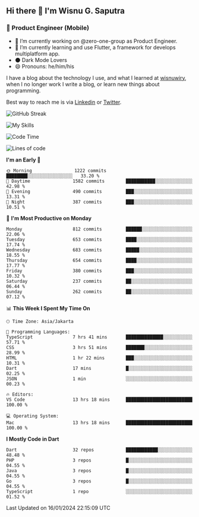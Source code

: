 ## Hi there 👋 I'm Wisnu G. Saputra

### :mobile_phone_off: Product Engineer (Mobile)

- 🔭 I’m currently working on @zero-one-group as Product Engineer.
- 🌱 I’m currently learning and use Flutter, a framework for develops multiplatform app.
- 🌑 Dark Mode Lovers
- 😄 Pronouns: he/him/his

I have a blog about the technology I use, and what I learned at [wisnuwiry](https://wisnuwiry.space/), when I no longer work I write a blog, or learn new things about programming.

Best way to reach me is via [Linkedin](https://www.linkedin.com/in/wisnu-saputra/) or [Twitter](https://twitter.com/wisnuwiry).

![GitHub Streak](https://streak-stats.demolab.com?user=wisnuwiry&theme=dark&hide_border=true)

![My Skills](https://skillicons.dev/icons?i=dart,flutter,kotlin,swift,go,js,css,neovim,git,linux&perline=5)

<!--START_SECTION:waka-->
![Code Time](http://img.shields.io/badge/Code%20Time-964%20hrs%2044%20mins-blue)

![Lines of code](https://img.shields.io/badge/From%20Hello%20World%20I%27ve%20Written-4.6%20million%20lines%20of%20code-blue)

**I'm an Early 🐤** 

```text
🌞 Morning                1222 commits        ████████░░░░░░░░░░░░░░░░░   33.20 % 
🌆 Daytime                1582 commits        ███████████░░░░░░░░░░░░░░   42.98 % 
🌃 Evening                490 commits         ███░░░░░░░░░░░░░░░░░░░░░░   13.31 % 
🌙 Night                  387 commits         ███░░░░░░░░░░░░░░░░░░░░░░   10.51 % 
```
📅 **I'm Most Productive on Monday** 

```text
Monday                   812 commits         ██████░░░░░░░░░░░░░░░░░░░   22.06 % 
Tuesday                  653 commits         ████░░░░░░░░░░░░░░░░░░░░░   17.74 % 
Wednesday                683 commits         █████░░░░░░░░░░░░░░░░░░░░   18.55 % 
Thursday                 654 commits         ████░░░░░░░░░░░░░░░░░░░░░   17.77 % 
Friday                   380 commits         ███░░░░░░░░░░░░░░░░░░░░░░   10.32 % 
Saturday                 237 commits         ██░░░░░░░░░░░░░░░░░░░░░░░   06.44 % 
Sunday                   262 commits         ██░░░░░░░░░░░░░░░░░░░░░░░   07.12 % 
```


📊 **This Week I Spent My Time On** 

```text
🕑︎ Time Zone: Asia/Jakarta

💬 Programming Languages: 
TypeScript               7 hrs 41 mins       ██████████████░░░░░░░░░░░   57.71 % 
CSS                      3 hrs 51 mins       ███████░░░░░░░░░░░░░░░░░░   28.99 % 
HTML                     1 hr 22 mins        ███░░░░░░░░░░░░░░░░░░░░░░   10.31 % 
Dart                     17 mins             █░░░░░░░░░░░░░░░░░░░░░░░░   02.25 % 
JSON                     1 min               ░░░░░░░░░░░░░░░░░░░░░░░░░   00.23 % 

🔥 Editors: 
VS Code                  13 hrs 18 mins      █████████████████████████   100.00 % 

💻 Operating System: 
Mac                      13 hrs 18 mins      █████████████████████████   100.00 % 
```

**I Mostly Code in Dart** 

```text
Dart                     32 repos            ████████████░░░░░░░░░░░░░   48.48 % 
PHP                      3 repos             █░░░░░░░░░░░░░░░░░░░░░░░░   04.55 % 
Java                     3 repos             █░░░░░░░░░░░░░░░░░░░░░░░░   04.55 % 
Go                       3 repos             █░░░░░░░░░░░░░░░░░░░░░░░░   04.55 % 
TypeScript               1 repo              ░░░░░░░░░░░░░░░░░░░░░░░░░   01.52 % 
```




 Last Updated on 16/01/2024 22:15:09 UTC
<!--END_SECTION:waka-->
